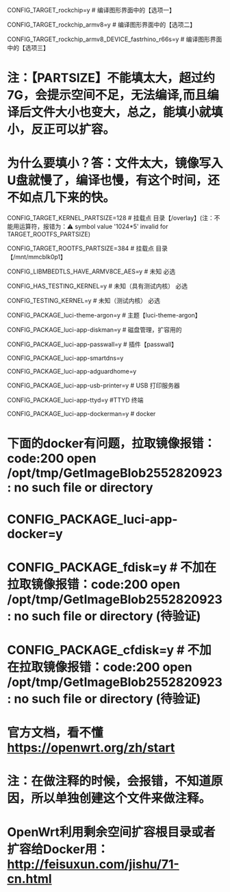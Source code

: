 CONFIG_TARGET_rockchip=y # 编译图形界面中的【选项一】

CONFIG_TARGET_rockchip_armv8=y # 编译图形界面中的【选项二】

CONFIG_TARGET_rockchip_armv8_DEVICE_fastrhino_r66s=y # 编译图形界面中的【选项三】

# 注：【PARTSIZE】不能填太大，超过约7G，会提示空间不足，无法编译,而且编译后文件大小也变大，总之，能填小就填小，反正可以扩容。

# 为什么要填小？答：文件太大，镜像写入U盘就慢了，编译也慢，有这个时间，还不如点几下来的快。

CONFIG_TARGET_KERNEL_PARTSIZE=128 # 挂载点 目录【/overlay】(注：不能用运算符，报错为：:warning: symbol value '1024*5' invalid for TARGET_ROOTFS_PARTSIZE)

CONFIG_TARGET_ROOTFS_PARTSIZE=384 # 挂载点 目录【/mnt/mmcblk0p1】

CONFIG_LIBMBEDTLS_HAVE_ARMV8CE_AES=y # 未知 必选

CONFIG_HAS_TESTING_KERNEL=y # 未知（具有测试内核） 必选

CONFIG_TESTING_KERNEL=y # 未知（测试内核） 必选

CONFIG_PACKAGE_luci-theme-argon=y # 主题【luci-theme-argon】

CONFIG_PACKAGE_luci-app-diskman=y # 磁盘管理，扩容用的

CONFIG_PACKAGE_luci-app-passwall=y # 插件【passwall】      

CONFIG_PACKAGE_luci-app-smartdns=y

CONFIG_PACKAGE_luci-app-adguardhome=y

CONFIG_PACKAGE_luci-app-usb-printer=y # USB 打印服务器

CONFIG_PACKAGE_luci-app-ttyd=y #TTYD 终端

CONFIG_PACKAGE_luci-app-dockerman=y # docker 


# 下面的docker有问题，拉取镜像报错：code:200 open /opt/tmp/GetImageBlob2552820923: no such file or directory

# CONFIG_PACKAGE_luci-app-docker=y 

# CONFIG_PACKAGE_fdisk=y # 不加在拉取镜像报错：code:200 open /opt/tmp/GetImageBlob2552820923: no such file or directory (待验证)

# CONFIG_PACKAGE_cfdisk=y # 不加在拉取镜像报错：code:200 open /opt/tmp/GetImageBlob2552820923: no such file or directory (待验证)

# 官方文档，看不懂 https://openwrt.org/zh/start     

# 注：在做注释的时候，会报错，不知道原因，所以单独创建这个文件来做注释。

# OpenWrt利用剩余空间扩容根目录或者扩容给Docker用：http://feisuxun.com/jishu/71-cn.html

